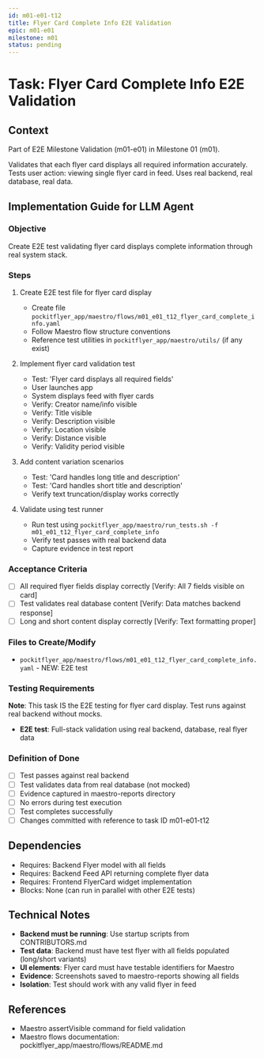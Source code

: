 ```yaml
---
id: m01-e01-t12
title: Flyer Card Complete Info E2E Validation
epic: m01-e01
milestone: m01
status: pending
---
```


# Task: Flyer Card Complete Info E2E Validation

## Context
Part of E2E Milestone Validation (m01-e01) in Milestone 01 (m01).

Validates that each flyer card displays all required information accurately. Tests user action: viewing single flyer card in feed. Uses real backend, real database, real data.

## Implementation Guide for LLM Agent

### Objective
Create E2E test validating flyer card displays complete information through real system stack.

### Steps

1. Create E2E test file for flyer card display
   - Create file `pockitflyer_app/maestro/flows/m01_e01_t12_flyer_card_complete_info.yaml`
   - Follow Maestro flow structure conventions
   - Reference test utilities in `pockitflyer_app/maestro/utils/` (if any exist)

2. Implement flyer card validation test
   - Test: 'Flyer card displays all required fields'
   - User launches app
   - System displays feed with flyer cards
   - Verify: Creator name/info visible
   - Verify: Title visible
   - Verify: Description visible
   - Verify: Location visible
   - Verify: Distance visible
   - Verify: Validity period visible

3. Add content variation scenarios
   - Test: 'Card handles long title and description'
   - Test: 'Card handles short title and description'
   - Verify text truncation/display works correctly

4. Validate using test runner
   - Run test using `pockitflyer_app/maestro/run_tests.sh -f m01_e01_t12_flyer_card_complete_info`
   - Verify test passes with real backend data
   - Capture evidence in test report

### Acceptance Criteria
- [ ] All required flyer fields display correctly [Verify: All 7 fields visible on card]
- [ ] Test validates real database content [Verify: Data matches backend response]
- [ ] Long and short content display correctly [Verify: Text formatting proper]

### Files to Create/Modify
- `pockitflyer_app/maestro/flows/m01_e01_t12_flyer_card_complete_info.yaml` - NEW: E2E test

### Testing Requirements
**Note**: This task IS the E2E testing for flyer card display. Test runs against real backend without mocks.

- **E2E test**: Full-stack validation using real backend, database, real flyer data

### Definition of Done
- [ ] Test passes against real backend
- [ ] Test validates data from real database (not mocked)
- [ ] Evidence captured in maestro-reports directory
- [ ] No errors during test execution
- [ ] Test completes successfully
- [ ] Changes committed with reference to task ID m01-e01-t12

## Dependencies
- Requires: Backend Flyer model with all fields
- Requires: Backend Feed API returning complete flyer data
- Requires: Frontend FlyerCard widget implementation
- Blocks: None (can run in parallel with other E2E tests)

## Technical Notes
- **Backend must be running**: Use startup scripts from CONTRIBUTORS.md
- **Test data**: Backend must have test flyer with all fields populated (long/short variants)
- **UI elements**: Flyer card must have testable identifiers for Maestro
- **Evidence**: Screenshots saved to maestro-reports showing all fields
- **Isolation**: Test should work with any valid flyer in feed

## References
- Maestro assertVisible command for field validation
- Maestro flows documentation: pockitflyer_app/maestro/flows/README.md

